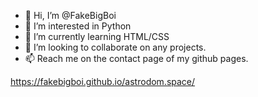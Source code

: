 - 👋 Hi, I’m @FakeBigBoi
- 👀 I’m interested in Python
- 🌱 I’m currently learning HTML/CSS
- 💞️ I’m looking to collaborate on any projects.
- 📫 Reach me on the contact page of my github pages.

https://fakebigboi.github.io/astrodom.space/
